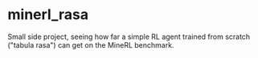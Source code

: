 # minerl_rasa
Small side project, seeing how far a simple RL agent trained from scratch ("tabula rasa") can get on the MineRL benchmark.
